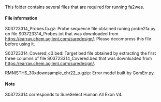 This folder contains several files that are required for running fa2wes.

#### File information
S03723314_Probes.fa.gz:
Probe sequence file obtained runing probe2fa.py on file S03723314_Probes.txt that was downloaded from https://earray.chem.agilent.com/suredesign/.
Please decompress this file before using it.

S03723314_Covered_c3.bed:
Target bed file obtained by extracting the first three columns of file S03723314_Covered.bed that was downloaded from https://earray.chem.agilent.com/suredesign/.

RMNISTHS_30xdownsample_chr22_p.gzip:
Error model built by GemErr.py.


#### Note
S03723314 corresponds to SureSelect Human All Exon V4.
